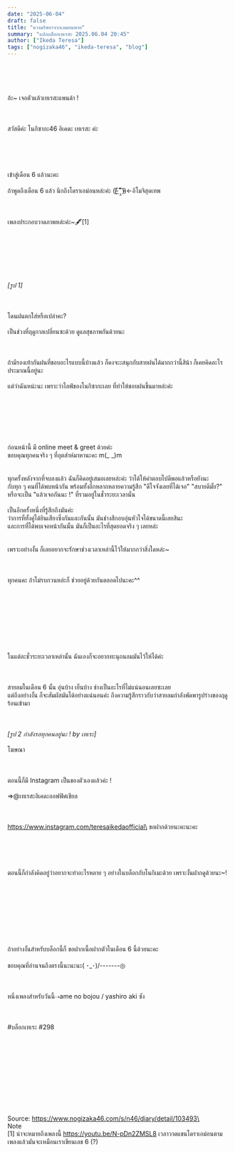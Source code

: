 ```yaml
---
date: "2025-06-04"
draft: false
title: "ความริษยาจากเลมอนพาย"
summary: "แปลบล็อกเทเรสะ 2025.06.04 20:45"
author: ["Ikeda Teresa"]
tags: ["nogizaka46", "ikeda-teresa", "blog"]
---
```


\
\
\
\
อ้ะ~ เจอตัวแล้วเทเรสะแพนด้า !\
\
\
\
สวัสดีค่ะ โนกิซากะ46 อิเคดะ เทเรสะ ค่ะ\
\
\
\
\
\
เข้าสู่เดือน 6 แล้วนะคะ\
\
ถ้าพูดถึงเดือน 6 แล้ว นึกถึงโดราเอม่อนหล่ะค่ะ ((̵̵́ ̆͒͟˚̩̭ ̆͒)̵̵̀)←อิโมจิสุดเทพ\
\
\
\
เพลงประกอบวาดภาพหล่ะค่ะ~🖋[1]\
\
\
\
\
\
\
\
_[รูป 1]_\
\
\
\
โดนฝนตกใส่หรือเปล่าคะ?\
\
เป็นช่วงที่ฤดูกาลเปลี่ยนซะด้วย ดูแลสุขภาพกันด้วยนะ\
\
\
\
ถ้ามีรองเท้ากันฝนที่ชอบอะไรแบบนี้บ้างแล้ว ก็คงจะะสนุกกับสายฝนได้มากกว่านี้สิน้า ก็เคยคิดอะไรประมาณนี้อยู่นะ\
\
แต่ว่าฉันหน่ะนะ เพราะว่าไลฟ์ของโนกิซากะเลย ที่ทำให้ชอบฝนขึ้นมาหล่ะค่ะ\
\
\
\
\
\
\
\
ก่อนหน้านี้ มี online meet & greet ด้วยค่ะ\
ขอบคุณทุกคนจริง ๆ ที่อุตส่าห์มาหานะคะ m(\_ \_)m\
\
\
ทุกครั้งหลังจากที่จบลงแล้ว ฉันก็คิดอยู่เสมอเลยหล่ะค่ะ ว่าได้ให้คำตอบไปดีพอแล้วหรือยังนะ\
กับทุก ๆ คนที่ได้พบหน้ากัน พร้อมทั้งอีกหลากหลายความรู้สึก "ดีใจจังเลยที่ได้เจอ" "สบายดีมั้ย?" หรือจะเป็น "แล้วเจอกันนะ !" ที่รวมอยู่ในชั่วระยะเวลานั่น\
\
เป็นอีกครั้งหนึ่งที่รู้สึกถึงมันค่ะ\
ว่าการที่ทั้งคู่ได้ยินเสียงซึ่งกันและกันนั้น มันช่างสึกอบอุ่นหัวใจได้ขนาดนี้เลยสินะ\
และการที่ได้พบเจอหน้ากันนั้น มันก็เป็นอะไรที่สุดยอดจริง ๆ เลยหล่ะ\
\
\
เพราะอย่างงั้น ก็เลยอยากจะรักษาช่วงเวลาเหล่านี้ไว้ให้มากกว่าสิ่งใดหล่ะ~\
\
\
\
ทุกคนคะ ถ้าไม่รบกวนหล่ะก็ ช่วยอยู่ด้วยกันตลอดไปนะคะ^^\
\
\
\
\
\
\
\
\
\
ในแต่ละชั่วระยะเวลาเหล่านั้น ฉันเองก็จะอยากทะนุถนอมมันไว้ให้ได้ค่ะ\
\
\
\
สายลมในเดือน 6 นั้น อุ่นบ้าง เย็นบ้าง ช่างเป็นอะไรที่ไม่แน่นอนเลยซะเลย\
แต่ถึงอย่างงั้น ก็จะสัมผัสมันได้อย่างแน่นอนค่ะ ถึงความรู้สึกราวกับว่าสายลมกำลังพัดพารูปร่างของฤดูร้อนเข้ามา\
\
\
\
_[รูป 2 กำลังรอทุกคนอยู่นะ ! by เทเระ]_\
\
โฆษณา\
\
\
\
ตอนนี้ก็มี Instagram เป็นของตัวเองแล้วค่ะ !\
\
⇒@เทเรสะอิเคดะออฟฟิศเชียล\
\
\
\
https://www.instagram.com/teresaikedaofficial\
ขอฝากด้วยนะคะนะคะ\
\
\
\
\
\
ตอนนี้ก็กำลังคิดอยู่ว่าอยากจะทำอะไรหลาย ๆ อย่างในบล็อกกับโนกิเมะด้วย เพราะงั้นฝากดูด้วยนะ~!\
\
\
\
\
\
\
\
\
\
ถ้าอย่างงั้นสำหรับบล็อกนี้ก็ ขอฝากเนื้อฝากตัวในเดือน 6 นี้ด้วยนะคะ\
\
ขอบคุณที่อ่านจนถึงตรงนี้นะนะนะ( ･_･)/-------◎\
\
\
\
หนึ่งเพลงสำหรับวันนี้⇢ame no bojou / yashiro aki ซัง\
\
\
\
#บล็อกเทเระ #298\
\
\
\
\
\
\
\
\
\
\
\
Source: https://www.nogizaka46.com/s/n46/diary/detail/103493\
\
Note\
[1] น่าจะหมายถึงเพลงนี้ https://youtu.be/N-pDn2ZMSL8 เวลาวาดแขนโดราเอม่อนตามเพลงแล้วมันจะเหมือนเราเขียนเลข 6 (?)
